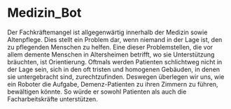 # Medizin_Bot

Der Fachkräftemangel ist allgegenwärtig innerhalb der Medizin sowie Altenpflege. Dies stellt ein Problem dar, wenn niemand in der Lage ist, den zu pflegenden Menschen zu helfen. Eine dieser Problemstellen, die vor allem demente Menschen in Altersheimen betrifft, wo sie Unterstützung bräuchten, ist Orientierung. Oftmals werden Patienten schlichtweg nicht in der Lage sein, sich in den oft tristen und homogenen Gebäuden, in denen sie untergebracht sind, zurechtzufinden. Deswegen überlegen wir uns, wie ein Roboter die Aufgabe, Demenz-Patienten zu ihren Zimmern zu führen, bewältigen könnte. So würde er sowohl Patienten als auch die Facharbeitskräfte unterstützen.
